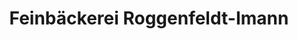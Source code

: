 ---
title: "Feinbäckerei Roggenfeldt-Imann"
url: /muelsen/feinbaeckerei-roggenfeldt-imann/
shop: Bäckerei
---